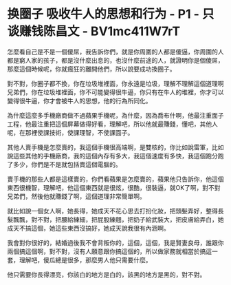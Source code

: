 # 换圈子 吸收牛人的思想和行为 - P1 - 只谈赚钱陈昌文 - BV1mc411W7rT

怎麼看自己是不是一個傻屌，我告訴你們，就是你周圍的人都是傻逼，你周圍的人都是窮人家的孩子，都是沒什麼出息的，也沒什麼前途的人，就證明你是個傻屌，那麼這個時候呢，你就瘋狂的離開他們，所以說要成功換圈子。

對不對，你圈子都不換，你在垃圾堆裡面，你永遠是垃圾，理解不理解這個道理啊兄弟們，你在垃圾堆裡面，你不可能變得很牛逼，你只有在牛人的堆裡，你才可以變得很牛逼，你才會被牛人的思想，他的行為所同化。

為什麼這麼多手機廠商做不過蘋果手機呢，為什麼，因為喬布什啊，他最注重面子工程，他最注重把這個屏幕做得好看，理解吧，所以他就最賺錢，懂吧，其他人呢，在那裡使課技術，使課理智，不使課面子。

其他人賣手機是怎麼賣的，我這個手機很高端啊，是雙核的，你比如說雷軍，比如說這些其他的手機廠商，我的這個內存有多大，我這個速度有多快，我這個跑分跑了多少，你們是不是就包括賣這個電腦的。

賣手機的那些人都是這樣賣的，你們看蘋果是怎麼賣的，蘋果他只告訴你，他這個東西很機智，理解吧，他這個東西就是很炫，很酷，很裝逼，就OK了啊，對不對兄弟們，然後他就賺錢了啊，這個道理非常簡單啊。

就比如說一個女人啊，她長得，她成天不花心思去打扮化妝，把頭髮弄好，整得長髮飄飄，對不對，把腰給練細，把屁股練翹，把奶子給武裝大，把皮膚給弄白，她成天不搞這個，她這些東西沒搞好，她成天說我很有內涵啊。

我會對你很好的，結婚過後我不會背叛你的，這個，這個，我是賢妻良母，誰跟你兩個搞這個啊，對不對，沒有人願意跟你搞這個的，所以做家務就相當於搞這一套，理解吧，傻瓜總是很多，那麼男人他只需要什麼。

他只需要你長得漂亮，你該白的地方是白的，該黑的地方是黑的，對不對。